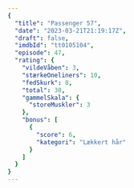 ```yaml
---
{
  "title": "Passenger 57",
  "date": "2023-03-21T21:19:17Z",
  "draft": false,
  "imdbId": "tt0105104",
  "episode": 47,
  "rating": {
    "vildeVåben": 3,
    "stærkeOneliners": 10,
    "fedSkurk": 8,
    "total": 30,
    "gammelSkala": {
      "storeMuskler": 3
    },
    "bonus": [
      {
        "score": 6,
        "kategori": "Lækkert hår"
      }
    ]
  }
}
---
```


